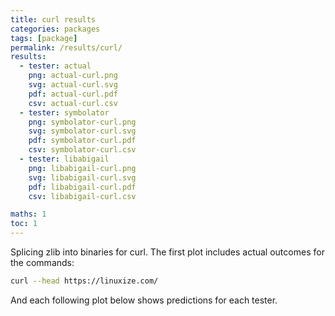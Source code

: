 ```yaml
---
title: curl results
categories: packages
tags: [package]
permalink: /results/curl/
results:
  - tester: actual
    png: actual-curl.png
    svg: actual-curl.svg
    pdf: actual-curl.pdf
    csv: actual-curl.csv
  - tester: symbolator
    png: symbolator-curl.png
    svg: symbolator-curl.svg
    pdf: symbolator-curl.pdf
    csv: symbolator-curl.csv
  - tester: libabigail
    png: libabigail-curl.png
    svg: libabigail-curl.svg
    pdf: libabigail-curl.pdf
    csv: libabigail-curl.csv

maths: 1
toc: 1
---
```


Splicing zlib into binaries for curl. The first plot includes actual outcomes for the commands:

```bash
curl --head https://linuxize.com/
```

And each following plot below shows predictions for each tester.